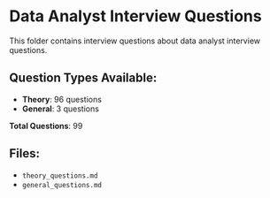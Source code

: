 # Data Analyst Interview Questions

This folder contains interview questions about data analyst interview questions.

## Question Types Available:

- **Theory**: 96 questions
- **General**: 3 questions

**Total Questions**: 99

## Files:

- `theory_questions.md`
- `general_questions.md`
